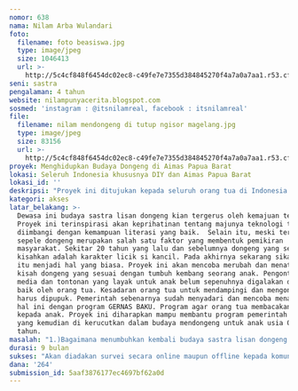 ```yaml
---
nomor: 638
nama: Nilam Arba Wulandari
foto:
  filename: foto beasiswa.jpg
  type: image/jpeg
  size: 1046413
  url: >-
    http://5c4cf848f6454dc02ec8-c49fe7e7355d384845270f4a7a0a7aa1.r53.cf2.rackcdn.com/0bf368db-2911-48dc-b234-f62a3f24fd7c/foto%20beasiswa.jpg
seni: sastra
pengalaman: 4 tahun
website: nilampunyacerita.blogspot.com
sosmed: 'instagram : @itsnilamreal, facebook : itsnilamreal'
file:
  filename: nilam mendongeng di tutup ngisor magelang.jpg
  type: image/jpeg
  size: 83156
  url: >-
    http://5c4cf848f6454dc02ec8-c49fe7e7355d384845270f4a7a0a7aa1.r53.cf2.rackcdn.com/7ee7bc08-d7ee-4b9b-8a2f-97be5a914ecb/nilam%20mendongeng%20di%20tutup%20ngisor%20magelang.jpg
proyek: Menghidupkan Budaya Dongeng di Aimas Papua Barat
lokasi: Seleruh Indonesia khususnya DIY dan Aimas Papua Barat
lokasi_id: ''
deskripsi: "Proyek ini ditujukan kepada seluruh orang tua di Indonesia yang memiliki anak usia 0-12 tahun. Proyek ini membutuhkan dukungan publikasi dan dokumentasi yang seluas-luasnya. Maksud dan tujuannya yaitu untuk menghidupkan kembali sastra lisan dongeng sebagai media hiburan anak di seluruh Indonesia tanpa terkecuali. Adapun alur :\r\na.Pembuatan modul mengenai “Bagaimana Cara Mendongeng yang Baik dan Menarik Bagi Pemula?” berisi trik, tips dan contoh-contoh kisah dongeng untuk anak yang sesuai dengan tumbuh kembang anak usia 0-12 tahun. -> validasi oleh ahli dalam bidang sastra anak (Prof.Burhan Nurgiyantoro,M.Pd,  dll). \r\nb.Mencetak buku modul, e-book modul dan video pendamping modul, 1000 eksemplar buku cetak dan video VCD 1000 keping sebagai pendamping modul. \r\nc.Modul siap diakses dengan baik maka akan dilakukan sosialisasi serentak melalui media sosial tokoh masyarakat : (kak Seto Mulyadi, Retno Hening, Deddy Corbuzier dll) . Publikasi yang seluas-luasnya kami galakan demi mencapai efek yang maksimal. \r\nd.Sebagai penutup proyek dan puncak acara diilhami dari kesadaran bahwa Indonesia memiliki wilayah yang sangat luas. Sehingga memungkinkan proyek ini tidak tersiar dengan baik, untuk itu sebagai  kepedulian tentang daerah tersebut, dilakukan acara berupa pelatihan  serta kegiatan pembagian 1000 eksemplar buku cetak dan video pendamping. "
kategori: akses
latar_belakang: >-
  Dewasa ini budaya sastra lisan dongeng kian tergerus oleh kemajuan teknologi.
  Proyek ini terinspirasi akan keprihatinan tentang majunya teknologi tanpa
  diimbangi dengan kemampuan literasi yang baik.  Selain itu, meski terdengar
  sepele dongeng merupakan salah satu faktor yang membentuk pemikiran
  masyarakat. Sekitar 20 tahun yang lalu dan sebelumnya dongeng yang sering di
  kisahkan adalah karakter licik si kancil. Pada akhirnya sekarang sikap licik
  itu menjadi hal yang biasa. Proyek ini akan mencoba merubah dan menata ulang
  kisah dongeng yang sesuai dengan tumbuh kembang seorang anak. Pengontrolan
  media dan tontonan yang layak untuk anak belum sepenuhnya digalakan dengan
  baik oleh orang tua. Kesadaran orang tua untuk mendampingi dan mengontrol anak
  harus dipupuk. Pemerintah sebenarnya sudah menyadari dan mencoba menanggulangi
  hal ini dengan program GERNAS BAKU. Program agar orang tua membacakan buku
  kepada anak. Proyek ini diharapkan mampu membantu program pemerintah tersebut,
  yang kemudian di kerucutkan dalam budaya mendongeng untuk anak usia 0-12
  tahun.
masalah: "1.)Bagaimana menumbuhkan kembali budaya sastra lisan dongeng di era digital? \r\n2.)Bagaimana orang tua mampu membacakan dongeng dengan baik dan menarik menggunakan materi yang  sesuai dengan tumbuh kembang anak? \r\n3.)Bagaimana proyek ini mampu diakses oleh lebih banyak orang tua di Indonesia termasuk di daerah 3T? "
durasi: 9 bulan
sukses: "Akan diadakan survei secara online maupun offline kepada komunitas orang tua yang telah mengakses dan mempraktikkan modul dan video yang telah di galakan, dengan indikator :\r\na.\tOrang tua yang merasa terbantu dan puas dengan “Modul Orang Tua Gemar Mendongeng” dalam membacakan buku dongeng untuk anaknya. \r\nb.\tSetelah rangkaian acara ini selesai diharapkan lebih banyak orang tua yang semakin sadar membacakan dongeng untuk anaknya serta mampu melakukan kebiasaan mendongeng kepada anak, mampu mendampingi anak untuk memperoleh hiburan yang mumpuni sesuai dalam masa tumbuh kembangnya. Kebiasaan mendongeng mampu di tularkan dari satu keluarga kepada keluarga lain sehingga menjadi budaya yang positif  membantu membangun karakter jujur, mandiri, toleransi dan bertanggungjawab."
dana: '264'
submission_id: 5aaf3876177ec4697bf62a0d
---
```

